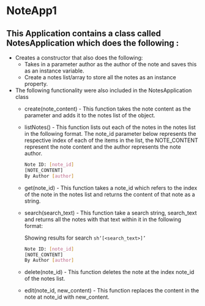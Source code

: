# NoteApp1
## This Application contains a class called NotesApplication which does the following :
 
* Creates a constructor that also does the following:
    * Takes in a parameter author as the author of the note and saves this as an instance variable.
    * Create a notes list/array to store all the notes as an instance property.
* The following functionality were also included in the NotesApplication class
    * create(note_content) - This function takes the note content as the parameter and adds it to the notes list of the object.
    * listNotes() - This function lists out each of the notes in the notes list in the following format. The note_id parameter below represents the respective index of each of the items in the list, the NOTE_CONTENT represent the note content and the author represents the note author.
	    ```sh
	    Note ID: [note_id]
	    [NOTE_CONTENT]
        By Author [author]
        ```
        
    * get(note_id) - This function takes a note_id which refers to the index of the note in the notes list and returns the content of that note as a string.
    * search(search_text) - This function take a search string, search_text and returns all the notes with that text within it in the following format:
    
        Showing results for search ```sh‘[<search_text>]’```
        ```sh
        Note ID: [note_id]
	    [NOTE_CONTENT]
        By Author [author]
        ```
 
    * delete(note_id) - This function deletes the note at the index note_id of the notes list.
    * edit(note_id, new_content) - This function replaces the content in the note at note_id with new_content.




